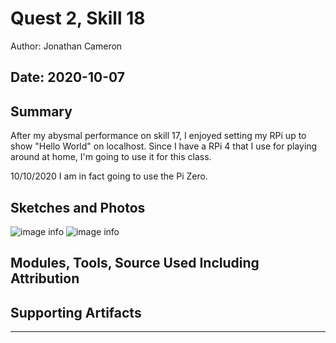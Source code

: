 #  Quest 2, Skill 18

Author: Jonathan Cameron

Date: 2020-10-07
-----

## Summary
After my abysmal performance on skill 17, I enjoyed setting my RPi up to show "Hello World" on localhost. Since I have a RPi 4 that I use for playing around at home, I'm going to use it for this class. 

10/10/2020
I am in fact going to use the Pi Zero.

## Sketches and Photos  
![image info](./images/RPi.jpg)
![image info](./images/RPiHelo.jpg)

## Modules, Tools, Source Used Including Attribution


## Supporting Artifacts


-----
